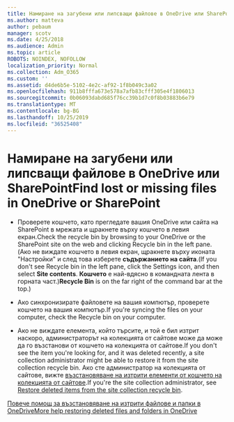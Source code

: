 ```yaml
---
title: Намиране на загубени или липсващи файлове в OneDrive или SharePoint
ms.author: matteva
author: pebaum
manager: scotv
ms.date: 4/25/2018
ms.audience: Admin
ms.topic: article
ROBOTS: NOINDEX, NOFOLLOW
localization_priority: Normal
ms.collection: Adm_O365
ms.custom: ''
ms.assetid: d4de6b5e-5102-4e2c-af92-1f8b049c3a02
ms.openlocfilehash: 911b8fffa673e578a7afb83cfff305e4f1806013
ms.sourcegitcommit: 0b06093dabd685f76cc39b1d7c0f8b03883b6e79
ms.translationtype: MT
ms.contentlocale: bg-BG
ms.lasthandoff: 10/25/2019
ms.locfileid: "36525408"
---
```

# <a name="find-lost-or-missing-files-in-onedrive-or-sharepoint"></a><span data-ttu-id="d987d-102">Намиране на загубени или липсващи файлове в OneDrive или SharePoint</span><span class="sxs-lookup"><span data-stu-id="d987d-102">Find lost or missing files in OneDrive or SharePoint</span></span>

- <span data-ttu-id="d987d-103">Проверете кошчето, като прегледате вашия OneDrive или сайта на SharePoint в мрежата и щракнете върху кошчето в левия екран.</span><span class="sxs-lookup"><span data-stu-id="d987d-103">Check the recycle bin by browsing to your OneDrive or the SharePoint site on the web and clicking Recycle bin in the left pane.</span></span> <span data-ttu-id="d987d-104">(Ако не виждате кошчето в левия екран, щракнете върху иконата "Настройки" и след това изберете **съдържанието на сайта**.</span><span class="sxs-lookup"><span data-stu-id="d987d-104">(If you don't see Recycle bin in the left pane, click the Settings icon, and then select **Site contents**.</span></span> <span data-ttu-id="d987d-105">**Кошчето** е най-вдясно в командната лента в горната част.)</span><span class="sxs-lookup"><span data-stu-id="d987d-105">**Recycle Bin** is on the far right of the command bar at the top.)</span></span> 
    
- <span data-ttu-id="d987d-106">Ако синхронизирате файловете на вашия компютър, проверете кошчето на вашия компютър.</span><span class="sxs-lookup"><span data-stu-id="d987d-106">If you're syncing the files on your computer, check the Recycle bin on your computer.</span></span> 
    
- <span data-ttu-id="d987d-107">Ако не виждате елемента, който търсите, и той е бил изтрит наскоро, администраторът на колекцията от сайтове може да може да го възстанови от кошчето на колекцията от сайтове.</span><span class="sxs-lookup"><span data-stu-id="d987d-107">If you don't see the item you're looking for, and it was deleted recently, a site collection administrator might be able to restore it from the site collection recycle bin.</span></span> <span data-ttu-id="d987d-108">Ако сте администратор на колекцията от сайтове, вижте [възстановяване на изтрити елементи от кошчето на колекцията от сайтове](https://go.microsoft.com/fwlink/?linkid=866439).</span><span class="sxs-lookup"><span data-stu-id="d987d-108">If you're the site collection administrator, see [Restore deleted items from the site collection recycle bin](https://go.microsoft.com/fwlink/?linkid=866439).</span></span>
    
[<span data-ttu-id="d987d-109">Повече помощ за възстановяване на изтрити файлове и папки в OneDrive</span><span class="sxs-lookup"><span data-stu-id="d987d-109">More help restoring deleted files and folders in OneDrive</span></span>](https://go.microsoft.com/fwlink/?linkid=872872)
  

